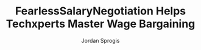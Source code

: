 ---
title: FearlessSalaryNegotiation Helps Techxperts Master Wage Bargaining
publication: HostingAdvice
article_url: https://www.hostingadvice.com/blog/fearlesssalarynegotiation-techxperts-salary/
author: Jordan Sprogis
thumbnail: hosting_advice.jpeg
publication_date: 10-17-2023
---